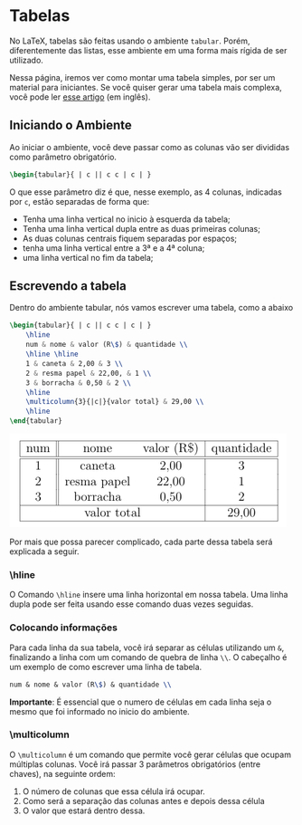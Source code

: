 # Tabelas

No LaTeX, tabelas são feitas usando o ambiente `tabular`.
Porém, diferentemente das listas, esse ambiente em uma forma mais rígida de ser utilizado.

Nessa página, iremos ver como montar uma tabela simples, por ser um material para iniciantes.
Se você quiser gerar uma tabela mais complexa, você pode ler
[esse artigo](https://www.overleaf.com/learn/latex/tables "Artigo do Overleaf sobre tabelas")
(em inglês).

## Iniciando o Ambiente

Ao iniciar o ambiente, você deve passar como as colunas vão ser divididas como parâmetro obrigatório.

``` tex
\begin{tabular}{ | c || c c | c | }
```

O que esse parâmetro diz é que, nesse exemplo, as 4 colunas, indicadas por `c`, estão separadas de forma que:

- Tenha uma linha vertical no inicio à esquerda da tabela;
- Tenha uma linha vertical dupla entre as duas primeiras colunas;
- As duas colunas centrais fiquem separadas por espaços;
- tenha uma linha vertical entre a 3ª e a 4ª coluna;
- uma linha vertical no fim da tabela;

## Escrevendo a tabela

Dentro do ambiente tabular, nós vamos escrever uma tabela, como a abaixo

``` tex
\begin{tabular}{ | c || c c | c | }
    \hline
    num & nome & valor (R\$) & quantidade \\
    \hline \hline
    1 & caneta & 2,00 & 3 \\
    2 & resma papel & 22,00, & 1 \\
    3 & borracha & 0,50 & 2 \\
    \hline
    \multicolumn{3}{|c|}{valor total} & 29,00 \\ 
    \hline
\end{tabular}
```

![tabela](./img/tabela.png)

Por mais que possa parecer complicado, cada parte dessa tabela será explicada a seguir.

### \hline

O Comando `\hline` insere uma linha horizontal em nossa tabela.
Uma linha dupla pode ser feita usando esse comando duas vezes seguidas.

### Colocando informações
Para cada linha da sua tabela, você irá separar as células utilizando um  `&`,
finalizando a linha com um comando de quebra de linha `\\`.
O cabeçalho é um exemplo de como escrever uma linha de tabela.

``` tex
num & nome & valor (R\$) & quantidade \\
```

**Importante**: É essencial que o numero de células em cada linha seja o mesmo que foi informado no inicio do ambiente.

### \multicolumn

O `\multicolumn` é um comando que permite você gerar células que ocupam múltiplas colunas.
Você irá passar 3 parâmetros obrigatórios (entre chaves), na seguinte ordem:

1. O número de colunas que essa célula irá ocupar.
2. Como será a separação das colunas antes e depois dessa célula
3. O valor que estará dentro dessa.